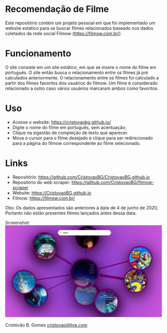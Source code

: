 # Recomendação de Filme
Este repositório contém um projeto pessoal em que foi implementado um website estático para se buscar filmes relacionados baseado nos dados coletados da rede social Filmow (https://filmow.com.br/)

# Funcionamento 
O site consiste em um site estático, em que se insere o nome do filme em português. O site então busca o relacionamento entre os filmes já pré calculados anteriormente. O relacionamento entre os filmes foi calculado a partir dos filmes favoritos dos usuários do filmow. Um filme é considerado relacionado a outro caso vários usuários marcaram ambos como favoritos.

# Uso
- Acesse o website: https://cristovaobg.github.io/
- Digite o nome do filme em português, sem acentuação;
- Clique na sigestão de compleção de texto que aparecer.
- Mova o cursor para o filme desejado e clique para ser redirecionado para a página do filmow correspondente ao filme selecionado.

# Links
- Repositório: https://github.com/CristovaoBG/CristovaoBG.github.io
- Repositório do web scraper: https://github.com/CristovaoBG/filmow-scraper
- Website: https://CristovaoBG.github.io
- Filmow: https://filmow.com.br/


Obs: Os dados apresentados são anteriores à data de 4 de junho de 2020, Portanto não estão presentes filmes lançados antes dessa data.

Screenshot:
![](recomendacao.png)

Cristóvão B. Gomes
cristovao@live.com